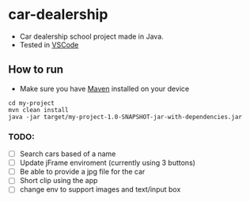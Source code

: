 # car-dealership
* Car dealership school project made in Java. 
* Tested in [VSCode](https://code.visualstudio.com/)
## How to run
* Make sure you have [Maven](https://maven.apache.org/download.cgi) installed on your device
``` 
cd my-project
mvn clean install
java -jar target/my-project-1.0-SNAPSHOT-jar-with-dependencies.jar
```
### TODO:
* [ ] Search cars based of a name
* [ ] Update jFrame enviroment (currently using 3 buttons) 
* [ ] Be able to provide a jpg file for the car
* [ ] Short clip using the app
* [ ] change env to support images and text/input box 